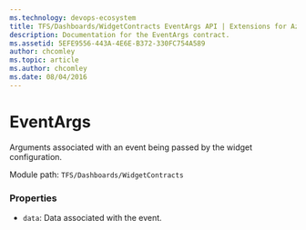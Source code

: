 ```yaml
---
ms.technology: devops-ecosystem
title: TFS/Dashboards/WidgetContracts EventArgs API | Extensions for Azure DevOps Services
description: Documentation for the EventArgs contract.
ms.assetid: 5EFE9556-443A-4E6E-B372-330FC754A589
author: chcomley
ms.topic: article
ms.author: chcomley
ms.date: 08/04/2016
---
```


# EventArgs

Arguments associated with an event being passed by the widget configuration.

Module path: `TFS/Dashboards/WidgetContracts`

### Properties

* `data`: Data associated with the event.
